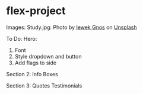 # flex-project


Images:
Study.jpg: Photo by <a href="https://unsplash.com/@imkirk?utm_source=unsplash&utm_medium=referral&utm_content=creditCopyText">Iewek Gnos</a> on <a href="https://unsplash.com/photos/hhUx08PuYpc?utm_source=unsplash&utm_medium=referral&utm_content=creditCopyText">Unsplash</a>
  


  To Do:
  Hero:
  1. Font
  2. Style dropdown and button
  3. Add flags to side

Section 2: Info Boxes



Section 3: Quotes
Testimonials